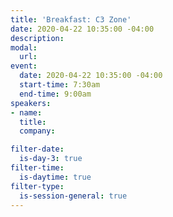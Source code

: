 ```yaml
---
title: 'Breakfast: C3 Zone'
date: 2020-04-22 10:35:00 -04:00
description: 
modal:
  url: 
event:
  date: 2020-04-22 10:35:00 -04:00
  start-time: 7:30am
  end-time: 9:00am
speakers:
- name: 
  title: 
  company: 

filter-date:
  is-day-3: true
filter-time:
  is-daytime: true
filter-type:
  is-session-general: true
---
```


